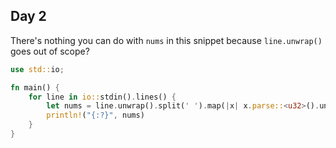 ## Day 2

There's nothing you can do with `nums` in this snippet because `line.unwrap()` goes out of scope?

```rust
use std::io;

fn main() {
    for line in io::stdin().lines() {
        let nums = line.unwrap().split(' ').map(|x| x.parse::<u32>().unwrap());
        println!("{:?}", nums)
    }
}
```
